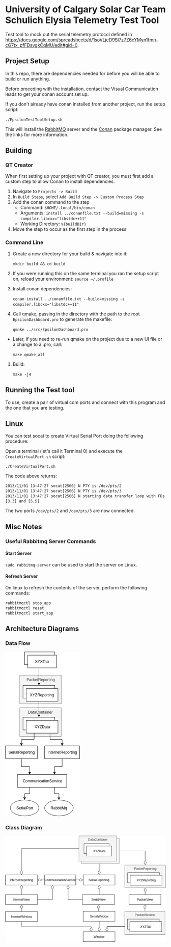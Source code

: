 # University of Calgary Solar Car Team Schulich Elysia Telemetry Test Tool
Test tool to mock out the serial telemetry protocol defined in https://docs.google.com/spreadsheets/d/1soVLjeD9Sl7z7Z6cYMyn1fmn-cG7tx_pfFDsvgkCqMU/edit#gid=0.

## Project Setup

In this repo, there are dependencies needed for before you will be able to build or run anything.

Before proceding with the installation, contact the Visual Communication leads to get your conan account set up.

If you don't already have conan installed from another project, run the setup script:

`./EpsilonTestToolSetup.sh`

This will install the [RabbitMQ](https://www.rabbitmq.com/) server and the [Conan](https://conan.io/) package manager. See the links for more information.

## Building

### QT Creator

When first setting up your project with QT creator, you must first add a custom step to allow Conan to install dependencies.

1. Navigate to `Projects -> Build`
2. In `Build Steps`, select `Add Build Step -> Custom Process Step`
3. Add the conan command to the step
   - Command: `$HOME/.local/bin/conan`
   - Arguments: `install ../conanfile.txt --build=missing -s compiler.libcxx="libstdc++11"`
   - Working Directory: `%{buildDir}`
4. Move the step to occur as the first step in the process

### Command Line

1. Create a new directory for your build & navigate into it:

    `mkdir build && cd build`

2. If you were running this on the same terminal you ran the setup script on, reload your environment:
   `source ~/.profile`

3. Install conan dependencies:

    `conan install ../conanfile.txt --build=missing -s compiler.libcxx="libstdc++11"`

3. Call qmake, passing in the directory with the path to the root `EpsilonDashboard.pro` to generate the makefile:

    `qmake ../src/EpsilonDashboard.pro`

- Later, if you need to re-run qmake on the project due to a new UI file or a change to a .pro, call:

    `make qmake_all`

1. Build:

    `make -j4`

## Running the Test tool

To use, create a pair of virtual com ports and connect with this program and the one that you are testing.

## Linux
You can test socat to create Virtual Serial Port doing the following procedure:

Open a terminal (let's call it Terminal 0) and execute the `CreateVirtualPort.sh` script:

```
./CreateVirtualPort.sh
```

The code above returns:

```
2013/11/01 13:47:27 socat[2506] N PTY is /dev/pts/2
2013/11/01 13:47:27 socat[2506] N PTY is /dev/pts/3
2013/11/01 13:47:27 socat[2506] N starting data transfer loop with FDs [3,3] and [5,5]
```

The two ports `/dev/pts/2` and `/dev/pts/3` are now connected.


## Misc Notes

### Useful Rabbitmq Server Commands

#### Start Server

`sudo rabbitmq-server` can be used to start the server on Linux.

#### Refresh Server

On linux to refresh the contents of the server, perform the following commands:
```
rabbitmqctl stop_app
rabbitmqctl reset
rabbitmqctl start_app
```

## Architecture Diagrams

### Data Flow

![DataFlow](ArchitectureDiagrams/DataFlow.png "Data Flow")

### Class Diagram

![ClassDiagram](ArchitectureDiagrams/ClassDiagram.png "Class Diagram")
